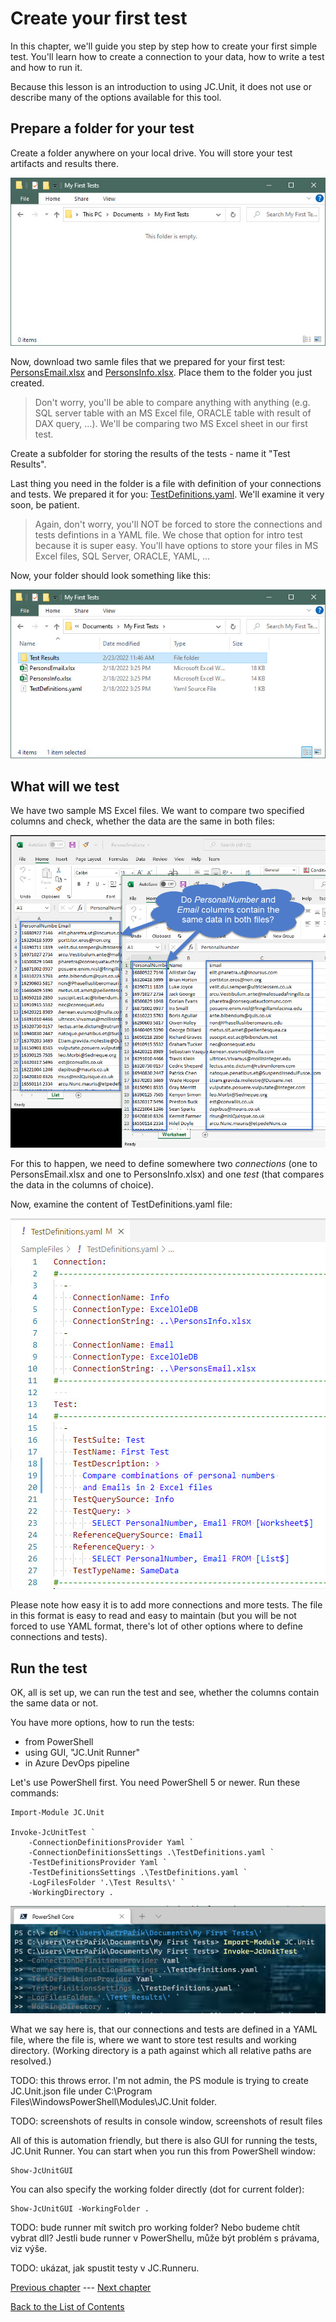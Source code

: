 # Create your first test

In this chapter, we'll guide you step by step how to create your first simple test.
You'll learn how to create a connection to your data, how to write a test and how to run it. 

Because this lesson is an introduction to using JC.Unit, it does not use or
describe many of the options available for this tool.

## Prepare a folder for your test

Create a folder anywhere on your local drive. You will store your test artifacts and results there.

![Empty folder for JC.Unit](../Images/media/my-first-tests-empty-folder.jpg)

Now, download two samle files that we prepared for your first test: <a href="SampleFiles/PersonsEmail.xlsx" download>PersonsEmail.xlsx</a> and <a href="SampleFiles/PersonsInfo.xlsx" download>PersonsInfo.xlsx</a>. Place them to the folder you just created. 

> Don't worry, you'll be able to compare anything with anything (e.g. SQL server table with an MS Excel file, ORACLE table with result of DAX query, ...). We'll be comparing two MS Excel sheet in our first test.

Create a subfolder for storing the results of the tests - name it "Test Results".

Last thing you need in the folder is a file with definition of your connections and tests. We prepared it for you: <a href="SampleFiles/TestDefinitions.yaml" download>TestDefinitions.yaml</a>. We'll examine it very soon, be patient.

> Again, don't worry, you'll NOT be forced to store the connections and tests defintions in a YAML file. We chose that option for intro test because it is super easy. You'll have options to store your files in MS Excel files, SQL Server, ORACLE, YAML, ...

Now, your folder should look something like this:

![Folder with tests](../Images/media/folder-with-tests.jpg)

## What will we test

We have two sample MS Excel files. We want to compare two specified columns and check, whether the data are the same in both files:

![What is the test about](../Images/media/what-is-the-test-about.jpg)

For this to happen, we need to define somewhere two *connections* (one to PersonsEmail.xlsx and one to PersonsInfo.xlsx) and one *test* (that compares the data in the columns of choice).

Now, examine the content of TestDefinitions.yaml file:

![YAML configuration example](../Images/media/yaml-definition-example.jpg)

Please note how easy it is to add more connections and more tests. The file in this format is easy to read and easy to maintain (but you will be not forced to use YAML format, there's lot of other options where to define connections and tests).

## Run the test

OK, all is set up, we can run the test and see, whether the columns contain the same data or not.

You have more options, how to run the tests:

* from PowerShell
* using GUI, "JC.Unit Runner"
* in Azure DevOps pipeline

Let's use PowerShell first. You need PowerShell 5 or newer. Run these commands:

~~~~~~~~~~~~~~~~~~~~~~~~~~~~~~~~~~~~~~~~~~~~~~~~~~~~~~~~~~~~
Import-Module JC.Unit

Invoke-JcUnitTest `
	-ConnectionDefinitionsProvider Yaml `
	-ConnectionDefinitionsSettings .\TestDefinitions.yaml `
	-TestDefinitionsProvider Yaml `
	-TestDefinitionsSettings .\TestDefinitions.yaml `
	-LogFilesFolder '.\Test Results\' `
	-WorkingDirectory .
~~~~~~~~~~~~~~~~~~~~~~~~~~~~~~~~~~~~~~~~~~~~~~~~~~~~~~~~~~~~

![Run JC.Unit tests in PowerShell](../Images/media/run-tests.jpg)

What we say here is, that our connections and tests are defined in a YAML file, where the file is, where we want to store test results and working directory. (Working directory is a path against which all relative paths are resolved.)

TODO: this throws error. I'm not admin, the PS module is trying to create JC.Unit.json file under C:\Program Files\WindowsPowerShell\Modules\JC.Unit folder.

TODO: screenshots of results in console window, screenshots of result files

All of this is automation friendly, but there is also GUI for running the tests, JC.Unit Runner. You can start when you run this from PowerShell window:

~~~~~~~~~~~~~~~~~~~~~~~~~~~~~~~~~~~~~~~~~~~~~~~~~~~~~~~~~~~~
Show-JcUnitGUI
~~~~~~~~~~~~~~~~~~~~~~~~~~~~~~~~~~~~~~~~~~~~~~~~~~~~~~~~~~~~

You can also specify the working folder directly (dot for current folder):

~~~~~~~~~~~~~~~~~~~~~~~~~~~~~~~~~~~~~~~~~~~~~~~~~~~~~~~~~~~~
Show-JcUnitGUI -WorkingFolder .
~~~~~~~~~~~~~~~~~~~~~~~~~~~~~~~~~~~~~~~~~~~~~~~~~~~~~~~~~~~~

TODO: bude runner mít switch pro working folder? Nebo budeme chtít vybrat dll? Jestli bude runner v PowerShellu, může být problém s právama, viz výše.

TODO: ukázat, jak spustit testy v JC.Runneru.

[Previous chapter](get-jc-unit)  --- [Next chapter](../quick-start-devops/install-jc-unit-extension) 

[Back to the List of Contents](../index)  